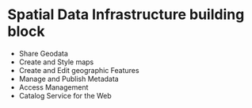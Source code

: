 #  Spatial Data Infrastructure building block

- Share Geodata
- Create and Style maps
- Create and Edit geographic Features
- Manage and Publish Metadata
- Access Management
- Catalog Service for the Web
